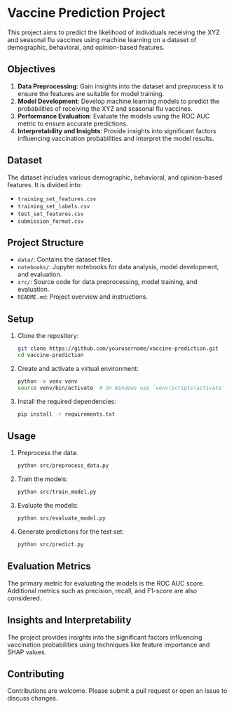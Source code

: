 # Vaccine Prediction Project

This project aims to predict the likelihood of individuals receiving the XYZ and seasonal flu vaccines using machine learning on a dataset of demographic, behavioral, and opinion-based features.

## Objectives

1. **Data Preprocessing**: Gain insights into the dataset and preprocess it to ensure the features are suitable for model training.
2. **Model Development**: Develop machine learning models to predict the probabilities of receiving the XYZ and seasonal flu vaccines.
3. **Performance Evaluation**: Evaluate the models using the ROC AUC metric to ensure accurate predictions.
4. **Interpretability and Insights**: Provide insights into significant factors influencing vaccination probabilities and interpret the model results.

## Dataset

The dataset includes various demographic, behavioral, and opinion-based features. It is divided into:
- `training_set_features.csv`
- `training_set_labels.csv`
- `test_set_features.csv`
- `submission_format.csv`

## Project Structure

- `data/`: Contains the dataset files.
- `notebooks/`: Jupyter notebooks for data analysis, model development, and evaluation.
- `src/`: Source code for data preprocessing, model training, and evaluation.
- `README.md`: Project overview and instructions.

## Setup

1. Clone the repository:
    ```bash
    git clone https://github.com/yourusername/vaccine-prediction.git
    cd vaccine-prediction
    ```

2. Create and activate a virtual environment:
    ```bash
    python -m venv venv
    source venv/bin/activate  # On Windows use `venv\Scripts\activate`
    ```

3. Install the required dependencies:
    ```bash
    pip install -r requirements.txt
    ```

## Usage

1. Preprocess the data:
    ```bash
    python src/preprocess_data.py
    ```

2. Train the models:
    ```bash
    python src/train_model.py
    ```

3. Evaluate the models:
    ```bash
    python src/evaluate_model.py
    ```

4. Generate predictions for the test set:
    ```bash
    python src/predict.py
    ```

## Evaluation Metrics

The primary metric for evaluating the models is the ROC AUC score. Additional metrics such as precision, recall, and F1-score are also considered.

## Insights and Interpretability

The project provides insights into the significant factors influencing vaccination probabilities using techniques like feature importance and SHAP values.

## Contributing

Contributions are welcome. Please submit a pull request or open an issue to discuss changes.


